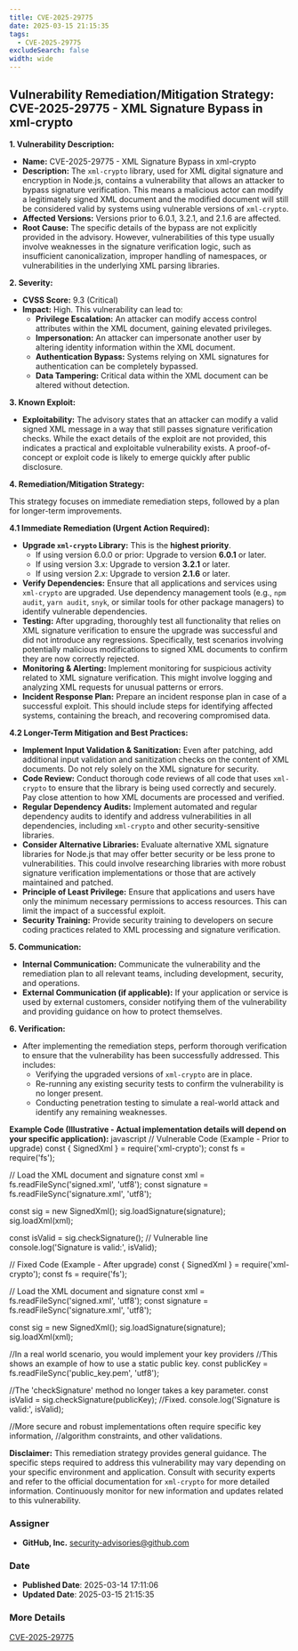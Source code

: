 ```yaml
---
title: CVE-2025-29775
date: 2025-03-15 21:15:35
tags:
  - CVE-2025-29775
excludeSearch: false
width: wide
---
```


## Vulnerability Remediation/Mitigation Strategy: CVE-2025-29775 - XML Signature Bypass in xml-crypto

**1. Vulnerability Description:**

*   **Name:** CVE-2025-29775 - XML Signature Bypass in xml-crypto
*   **Description:** The `xml-crypto` library, used for XML digital signature and encryption in Node.js, contains a vulnerability that allows an attacker to bypass signature verification. This means a malicious actor can modify a legitimately signed XML document and the modified document will still be considered valid by systems using vulnerable versions of `xml-crypto`.
*   **Affected Versions:** Versions prior to 6.0.1, 3.2.1, and 2.1.6 are affected.
*   **Root Cause:**  The specific details of the bypass are not explicitly provided in the advisory.  However, vulnerabilities of this type usually involve weaknesses in the signature verification logic, such as insufficient canonicalization, improper handling of namespaces, or vulnerabilities in the underlying XML parsing libraries.

**2. Severity:**

*   **CVSS Score:** 9.3 (Critical)
*   **Impact:**  High. This vulnerability can lead to:
    *   **Privilege Escalation:** An attacker can modify access control attributes within the XML document, gaining elevated privileges.
    *   **Impersonation:**  An attacker can impersonate another user by altering identity information within the XML document.
    *   **Authentication Bypass:** Systems relying on XML signatures for authentication can be completely bypassed.
    *   **Data Tampering:**  Critical data within the XML document can be altered without detection.

**3. Known Exploit:**

*   **Exploitability:**  The advisory states that an attacker can modify a valid signed XML message in a way that still passes signature verification checks. While the exact details of the exploit are not provided, this indicates a practical and exploitable vulnerability exists.  A proof-of-concept or exploit code is likely to emerge quickly after public disclosure.

**4. Remediation/Mitigation Strategy:**

This strategy focuses on immediate remediation steps, followed by a plan for longer-term improvements.

**4.1 Immediate Remediation (Urgent Action Required):**

*   **Upgrade `xml-crypto` Library:**  This is the **highest priority**.
    *   If using version 6.0.0 or prior: Upgrade to version **6.0.1** or later.
    *   If using version 3.x: Upgrade to version **3.2.1** or later.
    *   If using version 2.x: Upgrade to version **2.1.6** or later.
*   **Verify Dependencies:**  Ensure that all applications and services using `xml-crypto` are upgraded. Use dependency management tools (e.g., `npm audit`, `yarn audit`, `snyk`, or similar tools for other package managers) to identify vulnerable dependencies.
*   **Testing:** After upgrading, thoroughly test all functionality that relies on XML signature verification to ensure the upgrade was successful and did not introduce any regressions.  Specifically, test scenarios involving potentially malicious modifications to signed XML documents to confirm they are now correctly rejected.
*   **Monitoring & Alerting:**  Implement monitoring for suspicious activity related to XML signature verification.  This might involve logging and analyzing XML requests for unusual patterns or errors.
*   **Incident Response Plan:**  Prepare an incident response plan in case of a successful exploit.  This should include steps for identifying affected systems, containing the breach, and recovering compromised data.

**4.2 Longer-Term Mitigation and Best Practices:**

*   **Implement Input Validation & Sanitization:**  Even after patching, add additional input validation and sanitization checks on the content of XML documents. Do not rely solely on the XML signature for security.
*   **Code Review:** Conduct thorough code reviews of all code that uses `xml-crypto` to ensure that the library is being used correctly and securely.  Pay close attention to how XML documents are processed and verified.
*   **Regular Dependency Audits:**  Implement automated and regular dependency audits to identify and address vulnerabilities in all dependencies, including `xml-crypto` and other security-sensitive libraries.
*   **Consider Alternative Libraries:** Evaluate alternative XML signature libraries for Node.js that may offer better security or be less prone to vulnerabilities.  This could involve researching libraries with more robust signature verification implementations or those that are actively maintained and patched.
*   **Principle of Least Privilege:** Ensure that applications and users have only the minimum necessary permissions to access resources. This can limit the impact of a successful exploit.
*   **Security Training:** Provide security training to developers on secure coding practices related to XML processing and signature verification.

**5. Communication:**

*   **Internal Communication:** Communicate the vulnerability and the remediation plan to all relevant teams, including development, security, and operations.
*   **External Communication (if applicable):**  If your application or service is used by external customers, consider notifying them of the vulnerability and providing guidance on how to protect themselves.

**6. Verification:**

*   After implementing the remediation steps, perform thorough verification to ensure that the vulnerability has been successfully addressed. This includes:
    *   Verifying the upgraded versions of `xml-crypto` are in place.
    *   Re-running any existing security tests to confirm the vulnerability is no longer present.
    *   Conducting penetration testing to simulate a real-world attack and identify any remaining weaknesses.

**Example Code (Illustrative - Actual implementation details will depend on your specific application):**
javascript
// Vulnerable Code (Example - Prior to upgrade)
const { SignedXml } = require('xml-crypto');
const fs = require('fs');

// Load the XML document and signature
const xml = fs.readFileSync('signed.xml', 'utf8');
const signature = fs.readFileSync('signature.xml', 'utf8');

const sig = new SignedXml();
sig.loadSignature(signature);
sig.loadXml(xml);

const isValid = sig.checkSignature(); // Vulnerable line
console.log('Signature is valid:', isValid);


// Fixed Code (Example - After upgrade)
const { SignedXml } = require('xml-crypto');
const fs = require('fs');

// Load the XML document and signature
const xml = fs.readFileSync('signed.xml', 'utf8');
const signature = fs.readFileSync('signature.xml', 'utf8');

const sig = new SignedXml();
sig.loadSignature(signature);
sig.loadXml(xml);

//In a real world scenario, you would implement your key providers
//This shows an example of how to use a static public key.
const publicKey = fs.readFileSync('public_key.pem', 'utf8');

//The 'checkSignature' method no longer takes a key parameter.
const isValid = sig.checkSignature(publicKey); //Fixed.
console.log('Signature is valid:', isValid);

//More secure and robust implementations often require specific key information,
//algorithm constraints, and other validations.

**Disclaimer:**  This remediation strategy provides general guidance. The specific steps required to address this vulnerability may vary depending on your specific environment and application.  Consult with security experts and refer to the official documentation for `xml-crypto` for more detailed information.  Continuously monitor for new information and updates related to this vulnerability.

### Assigner
- **GitHub, Inc.** <security-advisories@github.com>

### Date
- **Published Date**: 2025-03-14 17:11:06
- **Updated Date**: 2025-03-15 21:15:35

### More Details
[CVE-2025-29775](https://www.cvedetails.com/cve/CVE-2025-29775)